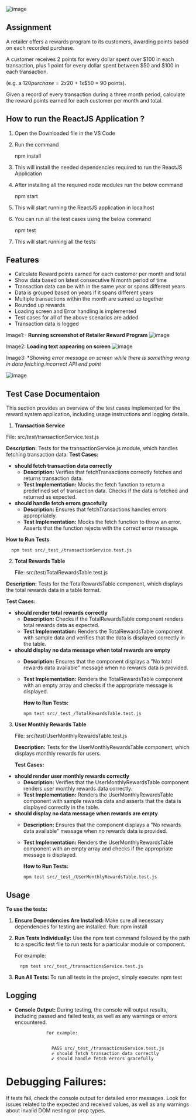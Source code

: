 ![image](https://github.com/user-attachments/assets/8cd4c708-14cd-4eb1-9f77-9298e5242f8c)



## Assignment
A retailer offers a rewards program to its customers, awarding points based on each recorded purchase.

A customer receives 2 points for every dollar spent over $100 in each transaction, plus 1 point for every dollar spent between $50 and $100 in each transaction.

(e.g. a $120 purchase = 2x$20 + 1x$50 = 90 points).

Given a record of every transaction during a three month period, calculate the reward points earned for each customer per month and total.

## How to run the ReactJS Application ?

1. Open the Downloaded file in the VS Code

2. Run the command

   npm install

3. This will install the needed dependencies required to run the ReactJS Application

4. After installing all the required node modules run the below command

   npm start

5. This will start running the ReactJS application in localhost

6. You can run all the test cases using the below command

   npm test

7. This will start running all the tests

## Features

+ Calculate Reward points earned for each customer per month and total
+ Show data based on latest consecutive N month period of time
+ Transaction data can be with in the same year or spans different years
+ Data is grouped based on years if it spans different years
+ Multiple transactions within the month are sumed up together
+ Rounded up rewards
+ Loading screen and Error handling is implemented
+ Test cases for all of the above scenarios are added
+ Transaction data is logged

Image1:- **Running screenshot of Retailer  Reward Program**
![image](https://github.com/user-attachments/assets/409317c3-7fc0-49d9-940e-856053ad8ace)


Image2:  **Loading text appearing on screen**
![image](https://github.com/user-attachments/assets/121c545d-2c50-480f-8832-f99783f4da15)



Image3: **Showing error message on screen while there is something wrong in data fetching.incorrect API end point*

![image](https://github.com/user-attachments/assets/c036742d-e89a-49c6-872e-4b8fdbf252f7)








## Test Case Documentaion
This section provides an overview of the test cases implemented for the reward system application, including usage instructions and logging details.

1. **Transaction Service**
   
  File: src/_test_/transactionService.test.js
  
  **Description:** Tests for the transactionService.js module, which handles fetching transaction data.
  **Test Cases:**
  
 + **should fetch transaction data correctly**
   + **Description:** Verifies that fetchTransactions correctly fetches and returns transaction data.
   + **Test Implementation:** Mocks the fetch function to return a predefined set of transaction data. Checks if the data is fetched and returned as expected.
 + **should handle fetch errors gracefully**
   + **Description:** Ensures that fetchTransactions handles errors appropriately.
   + **Test Implementation:** Mocks the fetch function to throw an error. Asserts that the function rejects with the correct error message.
 
 **How to Run Tests**

 

      npm test src/_test_/transactionService.test.js
   
2. **Total Rewards Table**
   
   File: src/_test_/TotalRewardsTable.test.js
   
  **Description:** Tests for the TotalRewardsTable component, which displays the total rewards data in a table format.

  **Test Cases:**

  + **should render total rewards correctly**
    + **Description:** Checks if the TotalRewardsTable component renders total rewards data as expected.
    + **Test Implementation:** Renders the TotalRewardsTable component with sample data and verifies that the data is displayed correctly in the table.
  + **should display no data message when total rewards are empty**
    + **Description:** Ensures that the component displays a "No total rewards data available" message when no rewards data is provided.
    + **Test Implementation:** Renders the TotalRewardsTable component with an empty array and checks if the appropriate message is displayed.

      **How to Run Tests:**
      
      
          npm test src/_test_/TotalRewardsTable.test.js
      
3. **User Monthly Rewards Table**
   
   File: src/_test_/UserMonthlyRewardsTable.test.js
   
    **Description:** Tests for the UserMonthlyRewardsTable component, which displays monthly rewards for users.
   
   **Test Cases:**

 + **should render user monthly rewards correctly**
    + **Description:** Verifies that the UserMonthlyRewardsTable component renders user monthly rewards data correctly.
    + **Test Implementation:** Renders the UserMonthlyRewardsTable component with sample rewards data and asserts that the data is displayed correctly in the table.
 + **should display no data message when rewards are empty**
    + **Description:** Ensures that the component displays a "No rewards data available" message when no rewards data is provided.
    + **Test Implementation:** Renders the UserMonthlyRewardsTable component with an empty array and checks if the appropriate message is displayed.

         **How to Run Tests:**

          npm test src/_test_/UserMonthlyRewardsTable.test.js

## Usage
**To use the tests:**

1. **Ensure Dependencies Are Installed:**
Make sure all necessary dependencies for testing are installed. Run:
 npm install
2. **Run Tests Individually:**
Use the npm test command followed by the path to a specific test file to run tests for a particular module or component.

      For example:

   
         npm test src/_test_/transactionsService.test.js

4. **Run All Tests:**
To run all tests in the project, simply execute:
npm test

## Logging   
+ **Console Output:** 
                During testing, the console will output results, including passed and failed tests, as well as any warnings or errors encountered.
  
                  For example:


                    PASS src/_test_/transactionsService.test.js
                    ✔ should fetch transaction data correctly
                    ✔ should handle fetch errors gracefully



# Debugging Failures:
  If tests fail, check the console output for detailed error messages. Look for issues related to the expected and received values, as well as any warnings about invalid DOM nesting or prop types.
  
